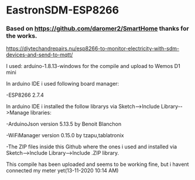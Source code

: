 # EastronSDM-ESP8266

### Based on https://github.com/daromer2/SmartHome thanks for the works.

https://diytechandrepairs.nu/esp8266-to-monitor-electricity-with-sdm-devices-and-send-to-mqtt/

I used: arduino-1.8.13-windows for the compile and upload to Wemos D1 mini

In arduino IDE i used following board manager: 

-ESP8266 2.7.4

In arduino IDE i installed the follow librarys via Sketch-->Include Library-->Manage libraries:

-ArduinoJson version 5.13.5 by Benoit Blanchon

-WiFiManager version 0.15.0 by tzapu,tablatronix

-The ZIP files inside this Github where the ones i used and installed via Sketch-->Include Library-->Include .ZIP library.

This compile has been uploaded and seems to be working fine, but i havent connected my meter yet(13-11-2020 10:14 AM)
